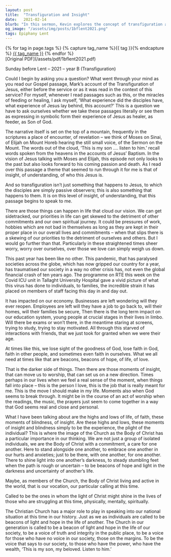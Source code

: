 ```yaml
---
layout: post
title:  "Transfiguration and Insight"
date:   2021-02-14
blurb: "In this sermon, Kevin explores the concept of transfiguration and how it relates to our understanding of Jesus. He discusses the highs and lows of life and faith, and the role of the Church as the Body of Christ in providing support and hope. He also addresses the impact of the ongoing pandemic and the Church's responsibility to be a beacon of light and hope in society."
og_image: "/assets/img/posts/1bflent2021.png"
tags: Epiphany Lent
---    
```

<div class="tag-pills">
  {% for tag in page.tags %}
    {% capture tag_name %}{{ tag }}{% endcapture %}
    <a href="{{ site.baseurl }}/tag/{{ tag_name | slugify }}" class="tag-pill">{{ tag_name }}</a>
  {% endfor %}
</div>
[Original PDF](/assets/pdf/1bflent2021.pdf)

Sunday before Lent – 2021 – year B (Transfiguration)

Could I begin by asking you a question? What went through your mind as you read our Gospel passage, Mark’s account of the Transfiguration of Jesus, either before the service or as it was read in the context of this service? For myself, whenever I read passages such as this, or the miracles of feeding or healing, I ask myself, ‘What experience did the disciples have, what experience of Jesus lay behind, this account?’ This is a question we have to ask ourselves whether we take these passages literally or see them as expressing in symbolic form their experience of Jesus as healer, as feeder, as Son of God.

The narrative itself is set on the top of a mountain, frequently in the scriptures a place of encounter, of revelation – we think of Moses on Sinai, of Elijah on Mount Horeb hearing the still small voice, of the Sermon on the Mount. The words out of the cloud, ‘This is my son …. listen to him.’ recall words spoken from the heavens in the accounts of Jesus’ Baptism. In the vision of Jesus talking with Moses and Elijah, this episode not only looks to the past but also looks forward to his coming passion and death. As I read over this passage a theme that seemed to run through it for me is that of insight, of understanding, of who this Jesus is.

And so transfiguration isn’t just something that happens to Jesus, to which the disciples are simply passive observers; this is also something that happens to them. It is on this level of insight, of understanding, that this passage begins to speak to me.

There are those things can happen in life that cloud our vision. We can get sidetracked, our priorities in life can get skewed to the detriment of other commitments and our own spiritual journey. It could be pressures of work, hobbies which are not bad in themselves as long as they are kept in their proper place in our overall lives and commitments – when that slips there is a skewing of our priorities to the detriment of ourselves and others. But I would go further than that. Particularly in these straightened times sheer worry, worry over ourselves, over those we love can simply weigh us down.

This past year has been like no other. This pandemic, that has paralysed societies across the globe, which has now gripped our country for a year, has traumatised our society in a way no other crisis has, not even the global financial crash of ten years ago. The programme on RTE this week on the Covid ICU unit in Tallaght University Hospital gave a vivid picture of what this virus has done to individuals, to families, the incredible strain it has placed on members of staff facing this day in and day out.

It has impacted on our economy. Businesses are left wondering will they ever reopen. Employees are left will they have a job to go back to, will their homes, will their families be secure, Then there is the long term impact on our education system, young people at crucial stages in their lives in limbo. Will there be exams or won’t there, in the meantime staring at screens, trying to study, trying to stay motivated. All through this starved of interactions with friends, that we just took for granted when we were their age.

At times like this, we lose sight of the goodness of God, lose faith in God, faith in other people, and sometimes even faith in ourselves. What we all need at times like that are beacons, beacons of hope, of life, of love.

That is the darker side of things. Then there are those moments of insight, that can move us to worship, that can set us on a new direction. Times perhaps in our lives when we feel a real sense of the moment, when things fall into place – this is the person I love, this is the job that is really meant for me. This is the move I should make in my life. Moments also when God seems to break through. It might be in the course of an act of worship when the readings, the music, the prayers just seem to come together in a way that God seems real and close and personal.

What I have been talking about are the highs and lows of life, of faith, these moments of blindness, of insight. Are these highs and lows, these moments of insight and blindness simply to be the experience, the plight of the individual? This is where the image of the Church as the Body of Christ has a particular importance in our thinking. We are not just a group of isolated individuals, we are the Body of Christ with a commitment, a care for one another. Here to stand alongside one another, to embrace one another in our hurts and anxieties; just to be there, with one another, for one another. There to shine light into one another’s darkness, to steady stumbling feet when the path is rough or uncertain – to be beacons of hope and light in the darkness and uncertainty of another’s life.

Maybe, as members of the Church, the Body of Christ living and active in the world, that is our vocation, our particular calling at this time.

Called to be the ones in whom the light of Christ might shine in the lives of those who are struggling at this time, physically, mentally, spiritually.

The Christian Church has a major role to play in speaking into our national situation at this time in our history. Just as we as individuals are called to be beacons of light and hope in the life of another. The Church in our generation is called to be a beacon of light and hope in the life of our society, to be a voice of truth and integrity in the public place, to be a voice for those who have no voice in our society, those on the margins. To be the voice that says to our society, to those who have the power, who have the wealth, ‘This is my son, my beloved. Listen to him.’
